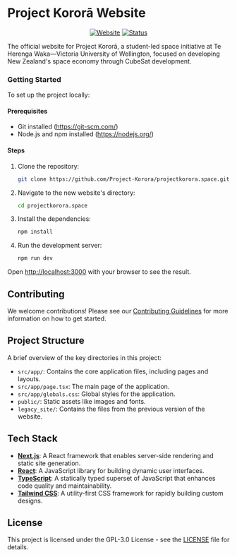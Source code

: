 # Project Kororā Website

<div align="center">

[![Website](https://img.shields.io/badge/Website-projectkorora.space-blue?style=for-the-badge&logo=firefox-browser)](https://projectkorora.space/)
[![Status](https://img.shields.io/badge/Status-Coming_Soon-yellow?style=for-the-badge)](https://projectkorora.space/)

</div>

The official website for Project Kororā, a student-led space initiative at Te Herenga Waka—Victoria University of Wellington, focused on developing New Zealand's space economy through CubeSat development.

### Getting Started

To set up the project locally:

#### Prerequisites

- Git installed (https://git-scm.com/)
- Node.js and npm installed (https://nodejs.org/)

#### Steps

1. Clone the repository:

   ```bash
   git clone https://github.com/Project-Korora/projectkorora.space.git
   ```

2. Navigate to the new website's directory:
   ```bash
   cd projectkorora.space
   ```
3. Install the dependencies:

   ```bash
   npm install
   ```

4. Run the development server:
   ```bash
   npm run dev
   ```

Open [http://localhost:3000](http://localhost:3000) with your browser to see the result.

## Contributing

We welcome contributions! Please see our [Contributing Guidelines](.github/CONTRIBUTING.md) for more information on how to get started.

## Project Structure

A brief overview of the key directories in this project:

- `src/app/`: Contains the core application files, including pages and layouts.
- `src/app/page.tsx`: The main page of the application.
- `src/app/globals.css`: Global styles for the application.
- `public/`: Static assets like images and fonts.
- `legacy_site/`: Contains the files from the previous version of the website.

## Tech Stack

- **[Next.js](https://nextjs.org/docs)**: A React framework that enables server-side rendering and static site generation.
- **[React](https://react.dev/learn)**: A JavaScript library for building dynamic user interfaces.
- **[TypeScript](https://www.typescriptlang.org/docs)**: A statically typed superset of JavaScript that enhances code quality and maintainability.
- **[Tailwind CSS](https://tailwindcss.com/docs)**: A utility-first CSS framework for rapidly building custom designs.

## License

This project is licensed under the GPL-3.0 License - see the [LICENSE](LICENSE) file for details.


